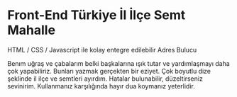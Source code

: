 # Front-End Türkiye İl İlçe Semt Mahalle
HTML / CSS / Javascript ile kolay entegre edilebilir Adres Bulucu

Benım uğraş ve çabalarım belki başkalarına ışık tutar ve yardımlaşmayı daha çok yapabiliriz. Bunları yazmak gerçekten bir eziyet. Çok boyutlu dize şeklinde il ilçe ve semtleri 
ayırdım. Hatalar bulunabilir, düzeltirseniz sevinirim. Kullanmanız karşılığında hayır dua koymanız yeterlidir.
 
